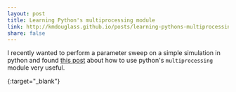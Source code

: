 ```yaml
---
layout: post
title: Learning Python's multiprocessing module
link: http://kmdouglass.github.io/posts/learning-pythons-multiprocessing-module.html
share: false
---
```


I recently wanted to perform a parameter sweep on a simple simulation in python
and found [this post][post] about how to use python's `multiprocessing` module
very useful.

[post]: http://kmdouglass.github.io/posts/learning-pythons-multiprocessing-module.html
{:target="_blank"}
